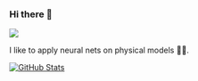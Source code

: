 ### Hi there 👋

![](https://komarev.com/ghpvc/?username=rsourki)

I like to apply neural nets on physical models 🧠🤖.

[![GitHub Stats](https://github-readme-stats.vercel.app/api?username=rsourki&show_icons=true&theme=solarized-light)]()
